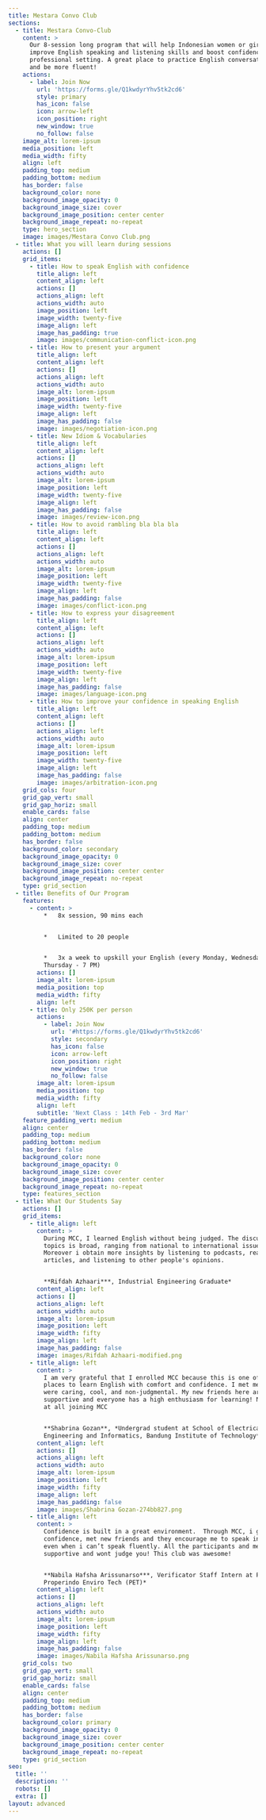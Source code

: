 ```yaml
---
title: Mestara Convo Club
sections:
  - title: Mestara Convo-Club
    content: >
      Our 8-session long program that will help Indonesian women or girls to
      improve English speaking and listening skills and boost confidence in a
      professional setting. A great place to practice English conversation skill
      and be more fluent!
    actions:
      - label: Join Now
        url: 'https://forms.gle/Q1kwdyrYhv5tk2cd6'
        style: primary
        has_icon: false
        icon: arrow-left
        icon_position: right
        new_window: true
        no_follow: false
    image_alt: lorem-ipsum
    media_position: left
    media_width: fifty
    align: left
    padding_top: medium
    padding_bottom: medium
    has_border: false
    background_color: none
    background_image_opacity: 0
    background_image_size: cover
    background_image_position: center center
    background_image_repeat: no-repeat
    type: hero_section
    image: images/Mestara Convo Club.png
  - title: What you will learn during sessions
    actions: []
    grid_items:
      - title: How to speak English with confidence
        title_align: left
        content_align: left
        actions: []
        actions_align: left
        actions_width: auto
        image_position: left
        image_width: twenty-five
        image_align: left
        image_has_padding: true
        image: images/communication-conflict-icon.png
      - title: How to present your argument
        title_align: left
        content_align: left
        actions: []
        actions_align: left
        actions_width: auto
        image_alt: lorem-ipsum
        image_position: left
        image_width: twenty-five
        image_align: left
        image_has_padding: false
        image: images/negotiation-icon.png
      - title: New Idiom & Vocabularies
        title_align: left
        content_align: left
        actions: []
        actions_align: left
        actions_width: auto
        image_alt: lorem-ipsum
        image_position: left
        image_width: twenty-five
        image_align: left
        image_has_padding: false
        image: images/review-icon.png
      - title: How to avoid rambling bla bla bla
        title_align: left
        content_align: left
        actions: []
        actions_align: left
        actions_width: auto
        image_alt: lorem-ipsum
        image_position: left
        image_width: twenty-five
        image_align: left
        image_has_padding: false
        image: images/conflict-icon.png
      - title: How to express your disagreement
        title_align: left
        content_align: left
        actions: []
        actions_align: left
        actions_width: auto
        image_alt: lorem-ipsum
        image_position: left
        image_width: twenty-five
        image_align: left
        image_has_padding: false
        image: images/language-icon.png
      - title: How to improve your confidence in speaking English
        title_align: left
        content_align: left
        actions: []
        actions_align: left
        actions_width: auto
        image_alt: lorem-ipsum
        image_position: left
        image_width: twenty-five
        image_align: left
        image_has_padding: false
        image: images/arbitration-icon.png
    grid_cols: four
    grid_gap_vert: small
    grid_gap_horiz: small
    enable_cards: false
    align: center
    padding_top: medium
    padding_bottom: medium
    has_border: false
    background_color: secondary
    background_image_opacity: 0
    background_image_size: cover
    background_image_position: center center
    background_image_repeat: no-repeat
    type: grid_section
  - title: Benefits of Our Program
    features:
      - content: >
          *   8x session, 90 mins each


          *   Limited to 20 people


          *   3x a week to upskill your English (every Monday, Wednesday, and
          Thursday - 7 PM)
        actions: []
        image_alt: lorem-ipsum
        media_position: top
        media_width: fifty
        align: left
      - title: Only 250K per person
        actions:
          - label: Join Now
            url: '#https://forms.gle/Q1kwdyrYhv5tk2cd6'
            style: secondary
            has_icon: false
            icon: arrow-left
            icon_position: right
            new_window: true
            no_follow: false
        image_alt: lorem-ipsum
        media_position: top
        media_width: fifty
        align: left
        subtitle: 'Next Class : 14th Feb - 3rd Mar'
    feature_padding_vert: medium
    align: center
    padding_top: medium
    padding_bottom: medium
    has_border: false
    background_color: none
    background_image_opacity: 0
    background_image_size: cover
    background_image_position: center center
    background_image_repeat: no-repeat
    type: features_section
  - title: What Our Students Say
    actions: []
    grid_items:
      - title_align: left
        content: >
          During MCC, I learned English without being judged. The discussion
          topics is broad, ranging from national to international issues.
          Moreover i obtain more insights by listening to podcasts, reading
          articles, and listening to other people's opinions.


          **Rifdah Azhaari***, Industrial Engineering Graduate*
        content_align: left
        actions: []
        actions_align: left
        actions_width: auto
        image_alt: lorem-ipsum
        image_position: left
        image_width: fifty
        image_align: left
        image_has_padding: false
        image: images/Rifdah Azhaari-modified.png
      - title_align: left
        content: >
          I am very grateful that I enrolled MCC because this is one of the best
          places to learn English with comfort and confidence. I met mentors who
          were caring, cool, and non-judgmental. My new friends here are also
          supportive and everyone has a high enthusiasm for learning! No regrets
          at all joining MCC


          **Shabrina Gozan**, *Undergrad student at School of Electrical
          Engineering and Informatics, Bandung Institute of Technology*
        content_align: left
        actions: []
        actions_align: left
        actions_width: auto
        image_alt: lorem-ipsum
        image_position: left
        image_width: fifty
        image_align: left
        image_has_padding: false
        image: images/Shabrina Gozan-274bb827.png
      - title_align: left
        content: >
          Confidence is built in a great environment.  Through MCC, i gain
          confidence, met new friends and they encourage me to speak in English
          even when i can’t speak fluently. All the participants and mentors are
          supportive and wont judge you! This club was awesome!


          **Nabila Hafsha Arissunarso***, Verificator Staff Intern at PT.
          Properindo Enviro Tech (PET)*
        content_align: left
        actions: []
        actions_align: left
        actions_width: auto
        image_alt: lorem-ipsum
        image_position: left
        image_width: fifty
        image_align: left
        image_has_padding: false
        image: images/Nabila Hafsha Arissunarso.png
    grid_cols: two
    grid_gap_vert: small
    grid_gap_horiz: small
    enable_cards: false
    align: center
    padding_top: medium
    padding_bottom: medium
    has_border: false
    background_color: primary
    background_image_opacity: 0
    background_image_size: cover
    background_image_position: center center
    background_image_repeat: no-repeat
    type: grid_section
seo:
  title: ''
  description: ''
  robots: []
  extra: []
layout: advanced
---
```

